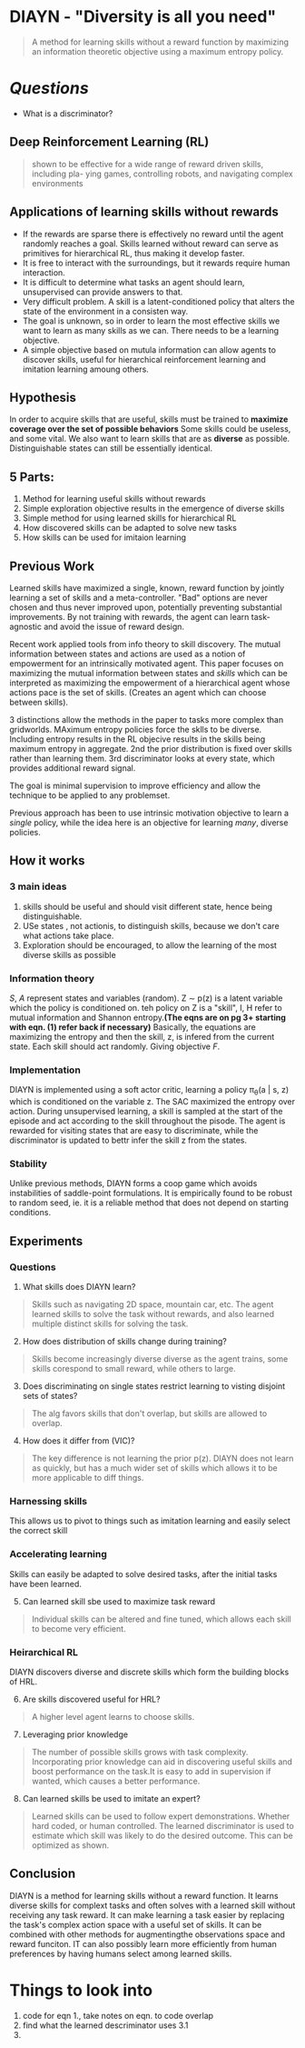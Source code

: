 # DIAYN - "Diversity is all you need"
> A method for learning skills without a reward function by maximizing an information theoretic objective
> using a maximum entropy policy.

# *Questions*
* What is a discriminator?

## Deep Reinforcement Learning (RL)
> shown to be effective for a wide range of reward driven skills, including pla-
> ying games, controlling robots, and navigating complex environments

## Applications of learning skills without rewards
 * If the rewards are sparse there is effectively no reward until the agent randomly reaches a goal. Skills learned without reward can serve as primitives for hierarchical RL, thus making it develop faster.
 * It is free to interact with the surroundings, but it rewards require human interaction. 
 * It is difficult to determine what tasks an agent should learn, unsupervised can provide answers to that.
 * Very difficult problem. A skill is a latent-conditioned policy that alters the state of the environment in a consisten way.
 * The goal is unknown, so in order to learn the most effective skills we want to learn as many skills as we can. There needs to be a learning objective. 
 * A simple objective based on mutula information can allow agents to discover skills, useful for hierarchical reinforcement learning and imitation learning amoung others.

## Hypothesis
In order to acquire skills that are useful, skills must be trained to **maximize coverage over the set of possible behaviors** Some skills could be useless, and some vital. We also want to learn skills that are as **diverse** as possible. Distinguishable states can still be essentially identical.

## 5 Parts:
1) Method for learning useful skills without rewards
2) Simple exploration objective results in the emergence of diverse skills
3) Simple method for using learned skills for hierarchical RL 
4) How discovered skills can be adapted to solve new tasks
5) How skills can be used for imitaion learning

## Previous Work
Learned skills have maximized a single, known, reward function by jointly learning a set of skills and a meta-controller. "Bad" options are never chosen and thus never improved upon, potentially preventing substantial improvements. By not training with rewards, the agent can learn task-agnostic and avoid the issue of reward design. 

Recent work applied tools from info theory to skill discovery. The mutual information between states and actions are used as a  notion of empowerment for an intrinsically motivated agent. This paper focuses on maximizing the mutual information between states and *skills* which can be interpreted as maximizing the empowerment of a hierarchical  agent whose actions pace is the set of skills. (Creates an agent which can choose between skills).

3 distinctions allow the methods in the paper to tasks more complex than gridworlds. MAximum entropy policies force the sklls to be diverse. Including entropy results in the RL objecive results in the skills being maximum entropy in aggregate. 2nd the prior distribution is fixed over skills rather than learning them. 3rd discriminator looks at every state, which provides additional reward signal.

The goal is minimal supervision to improve efficiency and allow the technique to be applied to any problemset.

Previous approach has been to use intrinsic motivation objective to learn a *single* policy, while the idea here is an objective for learning *many*, diverse policies.

## How it works
### 3 main ideas
1. skills should be useful and should visit different state, hence being distinguishable.
2. USe states , not actionis, to distinguish skills, because we don't care what actions take place.
3. Exploration should be encouraged, to allow the learning of the most diverse skills as possible

### Information theory 
*S*, *A* represent states and variables (random). Z ∼ p(z) is a latent variable which the policy is conditioned on. teh  policy on Z is a "skill", I, H refer to mutual information and Shannon entropy.**(The eqns are on pg 3+ starting with eqn. (1) refer back if necessary)** 
Basically, the equations are maximizing the entropy and then the skill, z, is infered from the current state.  Each skill should act randomly. Giving objective *F*.

### Implementation
DIAYN is implemented using a soft actor critic, learning a policy π<sub>θ</sub>(a | s, z) which is conditioned on the variable z. The SAC maximized the entropy over action. During unsupervised learning, a skill is sampled at the start of the episode and act according to the skill throughout the pisode. The agent is rewarded for visiting states that are easy to discriminate, while the discriminator is updated to bettr infer the skill z from the states.

### Stability
Unlike previous methods, DIAYN forms a coop game which avoids instabilities of saddle-point formulations. It is empirically found to be robust to random seed, ie. it is a reliable method that does not depend on starting conditions.

## Experiments
### Questions
1. What skills does DIAYN learn?
> Skills such as navigating 2D space, mountain car, etc. The agent learned skills to solve the task without rewards, and also learned multiple distinct skills for solving the task.
2. How does distribution of skills change during training?
> Skills become increasingly diverse diverse as  the agent trains, some skills corespond to small reward, while others to large.
3. Does discriminating on single states restrict learning to visting disjoint sets of states?
> The alg favors skills that don't overlap, but skills are allowed to overlap. 
4. How does it differ from (VIC)?
> The key difference is not learning the prior p(z). DIAYN does not learn as quickly, but has a much wider set of skills which allows it to be more applicable to diff things.

### Harnessing skills
This allows us to pivot to things such as imitation learning and easily select the correct skill

### Accelerating learning
Skills can easily be adapted to solve desired tasks, after the initial tasks have been learned.

5. Can learned skill  sbe used to maximize task reward
> Individual skills can be altered and fine tuned, which allows each skill to become very efficient.   
### Heirarchical RL
DIAYN discovers diverse and discrete skills which form the building blocks of HRL.

6. Are skills discovered useful for HRL?
> A higher level agent learns to choose skills.

7. Leveraging prior knowledge
> The number of possible skills grows with task complexity. Incorporating prior knowledge can aid in  discovering useful skills and boost performance on the task.It is easy to add in supervision if wanted, which causes a better performance.

8. Can learned skills be used to imitate an expert?
> Learned skills can be used to follow expert demonstrations. Whether hard coded, or human controlled. The learned discriminator is used to estimate which skill  was likely to do the desired outcome. This can be optimized as shown.

## Conclusion
DIAYN is a method for learning skills without a reward function. It learns diverse skills for complext tasks and often solves with a learned skill without receiving any task reward. It can make learning a task easier by replacing the task's complex action space with a useful set of skills. It can be combined with other methods for augmentingthe observations space and reward funciton. IT can also possibly learn more efficiently from human preferences by having humans select among learned skills. 


# Things to look into
1. code for eqn 1., take notes on eqn. to code overlap
2. find what the learned descriminator uses 3.1
3. 
